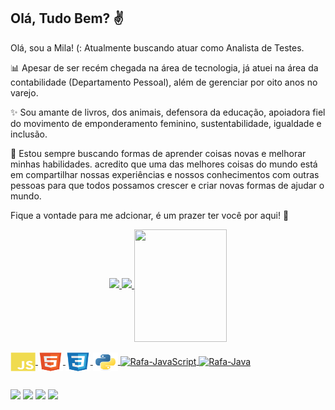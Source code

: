 ## Olá, Tudo Bem? ✌
Olá, sou a Mila! (:
Atualmente buscando atuar como Analista de Testes. 

📊 Apesar de ser recém chegada na área de tecnologia, já atuei na área da contabilidade (Departamento Pessoal), além de gerenciar por oito anos no varejo. 

✨ Sou amante de livros, dos animais, defensora da educação, apoiadora fiel do movimento de emponderamento feminino, sustentabilidade, igualdade e inclusão.

🌻 Estou sempre buscando formas de aprender coisas novas e melhorar minhas habilidades. acredito que uma das melhores coisas do mundo está em compartilhar nossas experiências e nossos conhecimentos com outras pessoas para que todos possamos crescer e criar novas formas de ajudar o mundo.

Fique a vontade para me adcionar, é um prazer ter você por aqui! 🤗

<div align="center">
  <a href="https://github.com/camilalnmoura">
  <img height="180em" src="https://github-readme-stats.vercel.app/api?username=camilalnmoura&show_icons=true&theme=dracula&include_all_commits=true&count_private=true"/>
  <img height="180em" src="https://github-readme-stats.vercel.app/api/top-langs/?username=camilalnmoura&layout=compact&langs_count=7&theme=dracula"/>
  <img align="center" width="148" height="180" src="https://i.picasion.com/pic92/8bbfac18266f698b8572b8600e26e46c.gif">
</div>
<div style="display: inline_block"><br>
  <img align="center" alt="Rafa-Js" height="30" width="40" src="https://raw.githubusercontent.com/devicons/devicon/master/icons/javascript/javascript-plain.svg">
  <img align="center" alt="Rafa-HTML" height="30" width="40" src="https://raw.githubusercontent.com/devicons/devicon/master/icons/html5/html5-original.svg">
  <img align="center" alt="Rafa-CSS" height="30" width="40" src="https://raw.githubusercontent.com/devicons/devicon/master/icons/css3/css3-original.svg">
  <img align="center" alt="Rafa-Python" height="30" width="40" src="https://raw.githubusercontent.com/devicons/devicon/master/icons/python/python-original.svg">
  <img align="center" alt="Rafa-JavaScript" height="30" width="40" src="https://img.shields.io/badge/JavaScript-F7DF1E?style=for-the-badge&logo=javascript&logoColor=black">
  <img align="center" alt="Rafa-Java" height="30" width="40" src="https://img.shields.io/badge/Java-ED8B00?style=for-the-badge&logo=java&logoColor=white">

</div>
  
  ##
 
<div> 
  <a href="https://instagram.com/camilaluizaaa" target="_blank"><img src="https://img.shields.io/badge/-Instagram-%23E4405F?style=for-the-badge&logo=instagram&logoColor=white" target="_blank"></a>
 <a href="https://discord.gg/camilamoura#3307" target="_blank"><img src="https://img.shields.io/badge/Discord-7289DA?style=for-the-badge&logo=discord&logoColor=white" target="_blank"></a> 
  <a href = "mailto:moura.camilaluiza@outlook.com"><img src="https://img.shields.io/badge/-Gmail-%23333?style=for-the-badge&logo=gmail&logoColor=white" target="_blank"></a>
  <a href="https://www.linkedin.com/in/camilalnmoura" target="_blank"><img src="https://img.shields.io/badge/-LinkedIn-%230077B5?style=for-the-badge&logo=linkedin&logoColor=white" target="_blank"></a> 
   
</div>

